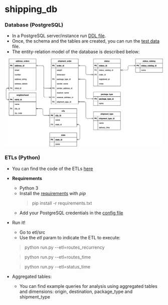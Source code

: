 # shipping_db
### Database (PostgreSQL) 

- In a PostgreSQL server/instance run [DDL file](https://github.com/JordyVargas93/shipping_db/blob/main/database-model/shipping_db_ddl.sql). 
- Once, the schema and the tables are created, you can run the [test data](https://github.com/JordyVargas93/shipping_db/blob/main/database-model/test_data.sql) file.
- The entity-relation model of the database is described below:



![](database-model/er_diagram.png)

### ETLs (Python)

- You can find the code of the ETLs [here](https://github.com/JordyVargas93/shipping_db/tree/main/etl)

- **Requirements**

  - Python 3
  - Install the [requirements](https://github.com/JordyVargas93/shipping_db/blob/main/etl/requirements.txt) with *pip*
    > pip install -r requirements.txt
  - Add your PostgreSQL credentials in the [config file](https://github.com/JordyVargas93/shipping_db/blob/main/etl/config/psql.ini)
  
- Run it!
  - Go to etl/src
  - Use the *etl* param to indicate the ETL to execute:
  
  > python run.py --etl=routes_recurrency
  
  > python run.py --etl=routes_time
  
  > python run.py --etl=status_time

- Aggregated tables:
  - You can find example queries for analysis using aggregated tables and dimensions: origin, destination, package_type and shipment_type
